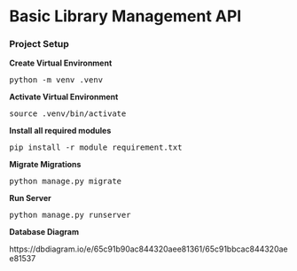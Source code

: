 # Basic Library Management API

### Project Setup

<p><b>Create Virtual Environment</b></p>
<pre>python -m venv .venv</pre>
<p><b>Activate Virtual Environment</b></p>
<pre>source .venv/bin/activate</pre>
<p><b>Install all required modules</b></p>
<pre>pip install -r module_requirement.txt</pre>
<p><b>Migrate Migrations</b></p>
<pre>python manage.py migrate</pre>
<p><b>Run Server</b></p>
<pre>python manage.py runserver</pre>
<p><b>Database Diagram</b></p>
https://dbdiagram.io/e/65c91b90ac844320aee81361/65c91bbcac844320aee81537
